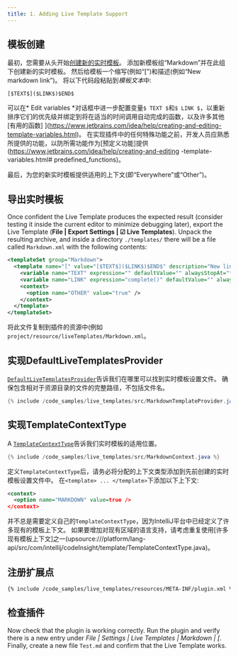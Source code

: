 ```yaml
---
title: 1. Adding Live Template Support
---
```


## 模板创建


最初，您需要从头开始[创建新的实时模板](https://www.jetbrains.com/idea/help/creating-and-editing-live-templates.html#d1476224e158)。
添加新模板组“Markdown”并在此组下创建新的实时模板。
然后给模板一个缩写(例如“[”)和描述(例如“New markdown link”)。
将以下代码段粘贴到*模板文本*中:


```
[$TEXT$]($LINK$)$END$
```

可以在* Edit variables *对话框中进一步配置变量`$ TEXT $`和`$ LINK $`，以重新排序它们的优先级并绑定到将在适当的时间调用自动完成的函数，以及许多其他[有用的函数] 
](https://www.jetbrains.com/idea/help/creating-and-editing-template-variables.html)。
在实现插件中的任何特殊功能之前，开发人员应熟悉所提供的功能，以防所需功能作为[预定义功能]提供(https://www.jetbrains.com/idea/help/creating-and-editing 
-template-variables.html# predefined_functions)。


最后，为您的新实时模板提供适用的上下文(即“Everywhere”或“Other”)。


## 导出实时模板


Once confident the Live Template produces the expected result (consider testing it inside the current editor to minimize debugging later), export the Live Template (**File \| Export Settings \| ☑ Live Templates**). Unpack the resulting archive, and inside a directory `./templates/` there will be a file  called `Markdown.xml` with the following contents:

```xml
<templateSet group="Markdown">
  <template name="[" value="[$TEXT$]($LINK$)$END$" description="New link reference." toReformat="false" toShortenFQNames="false">
    <variable name="TEXT" expression="" defaultValue="" alwaysStopAt="true" />
    <variable name="LINK" expression="complete()" defaultValue="" alwaysStopAt="true" />
    <context>
      <option name="OTHER" value="true" />
    </context>
  </template>
</templateSet>
```

将此文件复制到插件的资源中(例如`project/resource/liveTemplates/Markdown.xml`。


## 实现DefaultLiveTemplatesProvider


[`DefaultLiveTemplatesProvider`](upsource:///platform/lang-impl/src/com/intellij/codeInsight/template/impl/DefaultLiveTemplatesProvider.java)告诉我们在哪里可以找到实时模板设置文件。
确保包含相对于资源目录的文件的完整路径，不包括文件名。


```java
{% include /code_samples/live_templates/src/MarkdownTemplateProvider.java %}
```

## 实现TemplateContextType


A [`TemplateContextType`](upsource:///platform/lang-api/src/com/intellij/codeInsight/template/TemplateContextType.java)告诉我们实时模板的适用位置。


```java
{% include /code_samples/live_templates/src/MarkdownContext.java %}
```

定义`TemplateContextType`后，请务必将分配的上下文类型添加到先前创建的实时模板设置文件中。
在`<template> ... </template>`下添加以下上下文:


```xml
<context>
  <option name="MARKDOWN" value=true />
</context>
```

并不总是需要定义自己的`TemplateContextType`，因为IntelliJ平台中已经定义了许多现有的模板上下文。
如果要增加对现有区域的语言支持，请考虑重复使用[许多现有模板上下文]之一(upsource:///platform/lang-api/src/com/intellij/codeInsight/template/TemplateContextType.java)。


## 注册扩展点


```xml
{% include /code_samples/live_templates/resources/META-INF/plugin.xml %}
```

## 检查插件


Now check that the plugin is working correctly. Run the plugin and verify there is a new entry under *File \| Settings \| Live Templates \| Markdown \| \[*. Finally, create a new file `Test.md` and confirm that the Live Template works.


